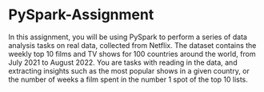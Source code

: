 # PySpark-Assignment

In this assignment, you will be using PySpark to perform a series of data analysis tasks on real data, collected from Netflix. The dataset contains the weekly top 10 films and TV shows for 100 countries around the world, from July 2021 to August 2022. You are tasks with reading in the data, and extracting insights such as the most popular shows in a given country, or the number of weeks a film spent in the number 1 spot of the top 10 lists.
